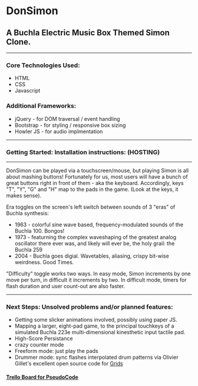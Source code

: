# DonSimon
## A Buchla Electric Music Box Themed Simon Clone.
----
### Core Technologies Used:
- HTML
- CSS
- Javascript

### Additional Frameworks:
- jQuery - for DOM traversal / event handling
- Bootstrap - for styling / responsive box sizing
- Howler JS - for audio implmentation
----
### Getting Started: Installation instructions: (HOSTING)
----
DonSimon can be played via a touchscreen/mouse, but playing Simon is all about mashing buttons!  Fortunately for us, most users will have a bunch of great buttons right in front of them - aka the keyboard.  Accordingly, keys "T", "Y", "G" and "H" map to the pads in the game.  (Look at the keys, it makes sense).

Era toggles on the screen's left switch between sounds of 3 "eras" of Buchla synthesis:
- 1963 -  colorful sine wave based, frequency-modulated sounds of the Buchla 100.  Bongos!  
- 1973 - featurning the complex waveshaping of the greatest analog oscillator there ever was, and likely will ever be, the holy grail: the Buchla 259
- 2004 - Buchla goes digial.  Wavetables, aliasing, crispy bit-wise weirdness.  Good Times.

"Difficulty" toggle works two ways.  In easy mode, Simon increments by one move per turn, in difficult it increments by two.  In difficult mode, timers for flash duration and user count-out are also faster.

----
### Next Steps: Unsolved problems and/or planned features:
- Getting some slicker animations involved, possibly using paper JS.
- Mapping a larger, eight-pad game, to the principal touchkeys of a simulated Buchla 223e multi-dimensional   kinesthetic input tactile pad.
- High-Score Persistance
- crazy counter mode
- Freeform mode: just play the pads
- Drummer mode: sync flashes interpolated drum patterns via Olivier Gillet's excellent open source code for [Grids](https://github.com/pichenettes/eurorack/tree/master/grids)

#### [Trello Board for PseudoCode](https://trello.com/b/zKBZG8Tr/don-simon-project)